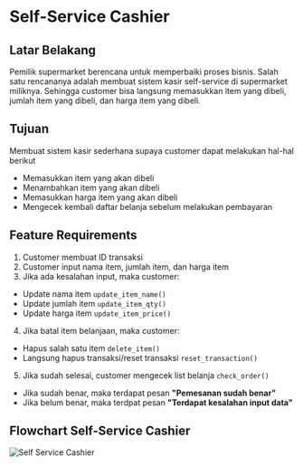 # Self-Service Cashier
## Latar Belakang
Pemilik supermarket berencana untuk memperbaiki proses bisnis. Salah satu rencananya adalah membuat sistem kasir self-service di supermarket miliknya. Sehingga customer bisa langsung memasukkan item yang dibeli, jumlah item yang dibeli, dan harga item yang dibeli. 

## Tujuan
Membuat sistem kasir sederhana supaya customer dapat melakukan hal-hal berikut
* Memasukkan item yang akan dibeli
* Menambahkan item yang akan dibeli
* Memasukkan harga item yang akan dibeli
* Mengecek kembali daftar belanja sebelum melakukan pembayaran

## Feature Requirements
1. Customer membuat ID transaksi
2. Customer input nama item, jumlah item, dan harga item
3. Jika ada kesalahan input, maka customer:
  * Update nama item `update_item_name()`
  * Update jumlah item `update_item_qty()`
  * Update harga item `update_item_price()`
4. Jika batal item belanjaan, maka customer:
  * Hapus salah satu item `delete_item()`
  * Langsung hapus transaksi/reset transaksi `reset_transaction()`
5. Jika sudah selesai, customer mengecek list belanja `check_order()`
 - Jika sudah benar, maka terdapat pesan **"Pemesanan sudah benar"**
 - Jika belum benar, maka terdpat pesan **"Terdapat kesalahan input data"**

## Flowchart Self-Service Cashier
![Self Service Cashier](https://user-images.githubusercontent.com/119731555/223314509-c83aaac9-b662-45fe-9f3d-c82eec6827e5.png)
